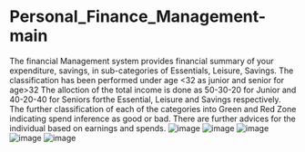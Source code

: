 # Personal_Finance_Management-main

The financial Management system provides financial summary of your expenditure, savings, in sub-categories of Essentials, Leisure, Savings. 
The classification has been performed under age <32 as junior and senior for age>32
The alloction of the total income is done as 50-30-20 for Junior and 40-20-40 for Seniors forthe Essential, Leisure and Savings respectively.
The further classification of each of the categories into Green and Red Zone indicating spend inference as good or bad.
There are further advices for the individual based on earnings and spends.
![image](https://user-images.githubusercontent.com/106224181/182749842-383f7f7c-ab29-4710-aee1-ef985474842b.png)
![image](https://user-images.githubusercontent.com/106224181/182749867-0412b4f9-9534-4f22-8ef2-bb6a5852b9aa.png)
![image](https://user-images.githubusercontent.com/106224181/182749915-70979226-04e9-4557-99cd-2efe7dc32760.png)
![image](https://user-images.githubusercontent.com/106224181/182749961-ce14a190-277a-401e-8ad1-bbad87c98863.png)
![image](https://user-images.githubusercontent.com/106224181/182750134-1bb9edb1-a211-4ef8-bda5-23237dca7cf3.png)


